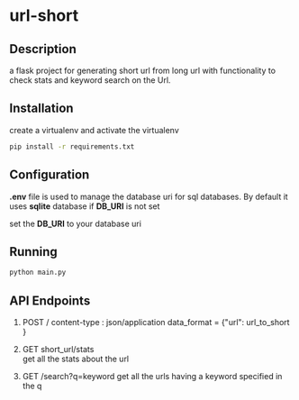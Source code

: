# url-short
## Description
 a flask project for generating short url from long url with functionality to check stats and keyword search on the Url.
## Installation
create a virtualenv and activate the virtualenv 
  ```bash
  pip install -r requirements.txt
  ```
## Configuration
**.env** file is used to manage the database uri for sql databases.
By default it uses **sqlite** database if **DB_URI** is not set

set the **DB_URI** to your database uri 

## Running
```bash
python main.py
```
## API Endpoints
1. POST   / 
   content-type : json/application
   data_format = {"url": url_to_short }
   
2. GET  short_url/stats  
   get all the stats about the url
   
3. GET  /search?q=keyword
   get all the urls having a keyword specified in the q
